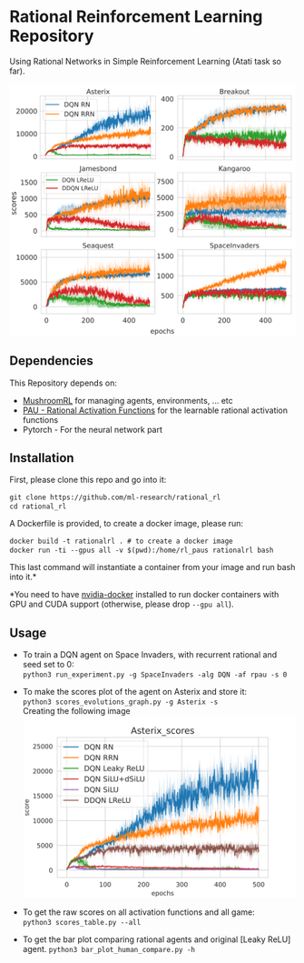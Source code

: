 # Rational Reinforcement Learning Repository

Using Rational Networks in Simple Reinforcement Learning (Atati task so far).

![Alt text](./images/scores_graphs/main_games_scores.svg)


## Dependencies
This Repository depends on:
* [MushroomRL](https://github.com/MushroomRL/mushroom-rl) for managing agents, environments, ... etc
* [PAU - Rational Activation Functions](https://github.com/ml-research/activation_functions) for the learnable rational activation functions
* Pytorch - For the neural network part

## Installation
First, please clone this repo and go into it:

    git clone https://github.com/ml-research/rational_rl
    cd rational_rl

A Dockerfile is provided, to create a docker image, please run:

    docker build -t rationalrl . # to create a docker image
    docker run -ti --gpus all -v $(pwd):/home/rl_paus rationalrl bash

This last command will instantiate a container from your image and run bash into it.*

\*You need to have [nvidia-docker](https://docs.nvidia.com/datacenter/cloud-native/container-toolkit/install-guide.html#docker) installed to run docker containers with GPU and CUDA support (otherwise, please drop `--gpu all`).

## Usage
* To train a DQN agent on Space Invaders, with recurrent rational and seed set to 0: <br/>
`python3 run_experiment.py -g SpaceInvaders -alg DQN -af rpau -s 0`

* To make the scores plot of the agent on Asterix and store it:<br/>
`python3 scores_evolutions_graph.py -g Asterix -s` <br/>
Creating the following image
![Alt text](./images/scores_graphs/Asterix_scores.svg)

* To get the raw scores on all activation functions and all game:<br/>
`python3 scores_table.py --all`

* To get the bar plot comparing rational agents and original [Leaky ReLU] agent.
`python3 bar_plot_human_compare.py -h`
